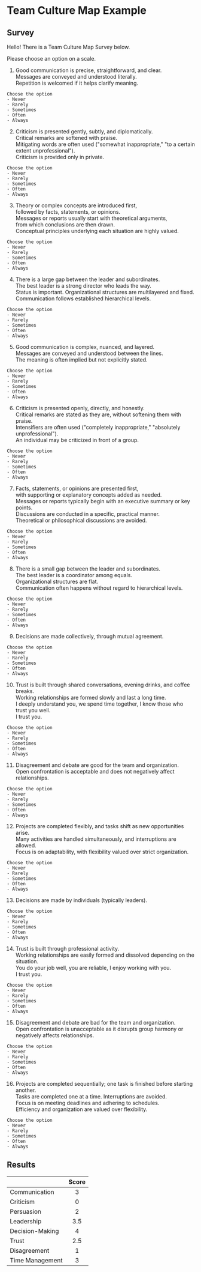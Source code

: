 # Team Culture Map Example

## Survey

Hello! There is a Team Culture Map Survey below.

Please choose an option on a scale.

1. Good communication is precise, straightforward, and clear.  
   Messages are conveyed and understood literally.  
   Repetition is welcomed if it helps clarify meaning.
```
Choose the option
- Never
- Rarely
- Sometimes
- Often
- Always
```

2. Criticism is presented gently, subtly, and diplomatically.  
   Critical remarks are softened with praise.  
   Mitigating words are often used ("somewhat inappropriate," "to a certain extent unprofessional").  
   Criticism is provided only in private.
```
Choose the option
- Never
- Rarely
- Sometimes
- Often
- Always
```

3. Theory or complex concepts are introduced first,  
   followed by facts, statements, or opinions.  
   Messages or reports usually start with theoretical arguments,  
   from which conclusions are then drawn.  
   Conceptual principles underlying each situation are highly valued.
```
Choose the option
- Never
- Rarely
- Sometimes
- Often
- Always
```

4. There is a large gap between the leader and subordinates.  
   The best leader is a strong director who leads the way.  
   Status is important. Organizational structures are multilayered and fixed.  
   Communication follows established hierarchical levels.
```
Choose the option
- Never
- Rarely
- Sometimes
- Often
- Always
```

5. Good communication is complex, nuanced, and layered.  
   Messages are conveyed and understood between the lines.  
   The meaning is often implied but not explicitly stated.
```
Choose the option
- Never
- Rarely
- Sometimes
- Often
- Always
```

6. Criticism is presented openly, directly, and honestly.  
   Critical remarks are stated as they are, without softening them with praise.  
   Intensifiers are often used ("completely inappropriate," "absolutely unprofessional").  
   An individual may be criticized in front of a group.
```
Choose the option
- Never
- Rarely
- Sometimes
- Often
- Always
```

7. Facts, statements, or opinions are presented first,  
   with supporting or explanatory concepts added as needed.  
   Messages or reports typically begin with an executive summary or key points.  
   Discussions are conducted in a specific, practical manner.  
   Theoretical or philosophical discussions are avoided.
```
Choose the option
- Never
- Rarely
- Sometimes
- Often
- Always
```

8. There is a small gap between the leader and subordinates.  
   The best leader is a coordinator among equals.  
   Organizational structures are flat.  
   Communication often happens without regard to hierarchical levels.
```
Choose the option
- Never
- Rarely
- Sometimes
- Often
- Always
```

9. Decisions are made collectively, through mutual agreement.
```
Choose the option
- Never
- Rarely
- Sometimes
- Often
- Always
```

10. Trust is built through shared conversations, evening drinks, and coffee breaks.  
    Working relationships are formed slowly and last a long time.  
    I deeply understand you, we spend time together, I know those who trust you well.  
    I trust you.
```
Choose the option
- Never
- Rarely
- Sometimes
- Often
- Always
```

11. Disagreement and debate are good for the team and organization.  
    Open confrontation is acceptable and does not negatively affect relationships.
```
Choose the option
- Never
- Rarely
- Sometimes
- Often
- Always
```

12. Projects are completed flexibly, and tasks shift as new opportunities arise.  
    Many activities are handled simultaneously, and interruptions are allowed.  
    Focus is on adaptability, with flexibility valued over strict organization.
```
Choose the option
- Never
- Rarely
- Sometimes
- Often
- Always
```

13. Decisions are made by individuals (typically leaders).
```
Choose the option
- Never
- Rarely
- Sometimes
- Often
- Always
```

14. Trust is built through professional activity.  
    Working relationships are easily formed and dissolved depending on the situation.  
    You do your job well, you are reliable, I enjoy working with you.  
    I trust you.
```
Choose the option
- Never
- Rarely
- Sometimes
- Often
- Always
```

15. Disagreement and debate are bad for the team and organization.  
    Open confrontation is unacceptable as it disrupts group harmony or negatively affects relationships.
```
Choose the option
- Never
- Rarely
- Sometimes
- Often
- Always
```

16. Projects are completed sequentially; one task is finished before starting another.  
    Tasks are completed one at a time. Interruptions are avoided.  
    Focus is on meeting deadlines and adhering to schedules.  
    Efficiency and organization are valued over flexibility.
```
Choose the option
- Never
- Rarely
- Sometimes
- Often
- Always
```

## Results

|                 | Score |
|:----------------|:-----:|
| Communication   |   3   |
| Criticism       |   0   |
| Persuasion      |   2   |
| Leadership      |  3.5  |
| Decision-Making |   4   |
| Trust           |  2.5  |
| Disagreement    |   1   |
| Time Management |   3   |